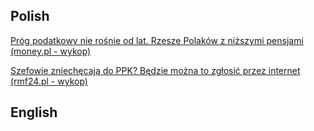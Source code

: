 ## Polish  

[Próg podatkowy nie rośnie od lat. Rzesze Polaków z niższymi pensjami (money.pl - wykop)](https://www.wykop.pl/link/5234721/prog-podatkowy-nie-rosnie-od-lat-rzesze-polakow-z-nizszymi-pensjami/)  

[Szefowie zniechęcają do PPK? Będzie można to zgłosić przez internet (rmf24.pl - wykop)](https://www.wykop.pl/link/5233965/szefowie-zniechecaja-do-ppk-bedzie-mozna-to-zglosic-przez-internet/)  

## English  
